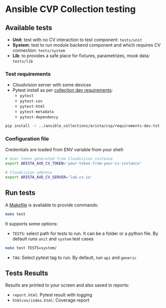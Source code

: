 # Ansible CVP Collection testing

## Available tests

- __Unit__: test with no CV interaction to test component: `tests/unit`
- __System__: test to run module backend component and which requires CV connection: `tests/system`
- __Lib__: to provides a safe place for fixtures, parametrizes, mook data: `tests/lib`

### Test requirements

- Cloudvision server with some devices
- Pytest install as per [collection dev requirements](../ansible_collections/arista/cvp/requirements-dev.txt):
  - `pytest`
  - `pytest-cov`
  - `pytest-html`
  - `pytest-metadata`
  - `pytest-dependency`

```bash
pip install -r ../ansible_collections/arista/cvp/requirements-dev.txt
```

### Configuration file

Credentials are loaded from ENV variable from your shell:

```bash
# User token generated from Cloudvision instance
export ARISTA_AVD_CV_TOKEN='your-token-from-your-cv-instance'

# Cloudvision address
export ARISTA_AVD_CV_SERVER='lab.cv.io'
```

## Run tests

A [Makefile](Makefile) is available to provide commands:

```bash
make test
```

It supports some options:

- `TESTS`: select path for tests to run. It can be a folder or a python file. By default runs `unit` and `system` test cases

```bash
make test TESTS=system/
```

- `TAG`: Select pytest tag to run. By default, run `api` and `generic`


## Tests Results

Results are printed to your screen and also saved in reports:

- `report.html`: Pytest result with logging
- `htmlcov/index.html`: Coverage report
